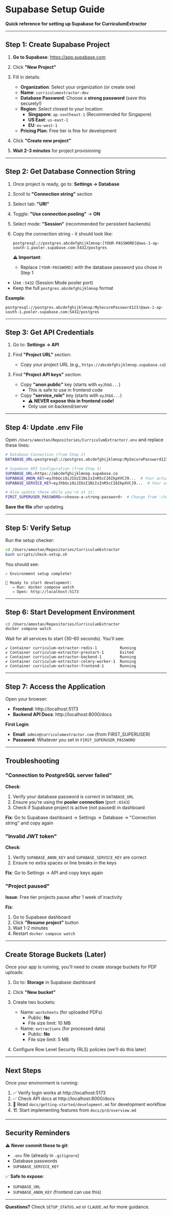 # Supabase Setup Guide

**Quick reference for setting up Supabase for CurriculumExtractor**

---

## Step 1: Create Supabase Project

1. **Go to Supabase**: https://app.supabase.com
2. Click **"New Project"**
3. Fill in details:
   - **Organization**: Select your organization (or create one)
   - **Name**: `curriculumextractor-dev`
   - **Database Password**: Choose a **strong password** (save this securely!)
   - **Region**: Select closest to your location:
     - **Singapore**: `ap-southeast-1` (Recommended for Singapore)
     - **US East**: `us-east-1`
     - **EU**: `eu-west-1`
   - **Pricing Plan**: Free tier is fine for development

4. Click **"Create new project"**
5. **Wait 2-3 minutes** for project provisioning

---

## Step 2: Get Database Connection String

1. Once project is ready, go to: **Settings → Database**
2. Scroll to **"Connection string"** section
3. Select tab: **"URI"**
4. Toggle: **"Use connection pooling"** → **ON**
5. Select mode: **"Session"** (recommended for persistent backends)
6. Copy the connection string - it should look like:
   ```
   postgresql://postgres.abcdefghijklmnop:[YOUR-PASSWORD]@aws-1-ap-south-1.pooler.supabase.com:5432/postgres
   ```
   
   **⚠️ Important**: 
   - Replace `[YOUR-PASSWORD]` with the database password you chose in Step 1
  - Use `:5432` (Session Mode pooler port)
   - Keep the full `postgres.abcdefghijklmnop` format

**Example**:
```
postgresql://postgres.abcdefghijklmnop:MySecurePassword123!@aws-1-ap-south-1.pooler.supabase.com:5432/postgres
```

---

## Step 3: Get API Credentials

1. Go to: **Settings → API**
2. Find **"Project URL"** section:
   - Copy your project URL (e.g., `https://abcdefghijklmnop.supabase.co`)

3. Find **"Project API keys"** section:
   - Copy **"anon public"** key (starts with `eyJhbG...`)
     - This is safe to use in frontend code
   - Copy **"service_role"** key (starts with `eyJhbG...`)
     - ⚠️ **NEVER expose this in frontend code!**
     - Only use on backend/server

---

## Step 4: Update .env File

Open `/Users/amostan/Repositories/CurriculumExtractor/.env` and replace these lines:

```bash
# Database Connection (from Step 2)
DATABASE_URL=postgresql://postgres.abcdefghijklmnop:MySecurePassword123!@aws-0-ap-southeast-1.pooler.supabase.com:6543/postgres

# Supabase API Configuration (from Step 3)
SUPABASE_URL=https://abcdefghijklmnop.supabase.co
SUPABASE_ANON_KEY=eyJhbGciOiJIUzI1NiIsInR5cCI6IkpXVCJ9...  # Your actual anon key
SUPABASE_SERVICE_KEY=eyJhbGciOiJIUzI1NiIsInR5cCI6IkpXVCJ9...  # Your actual service role key

# Also update these while you're at it:
FIRST_SUPERUSER_PASSWORD=<choose-a-strong-password>  # Change from 'changethis'
```

**Save the file** after updating.

---

## Step 5: Verify Setup

Run the setup checker:

```bash
cd /Users/amostan/Repositories/CurriculumExtractor
bash scripts/check-setup.sh
```

You should see:
```
✓ Environment setup complete!

🚀 Ready to start development:
   → Run: docker compose watch
   → Open: http://localhost:5173
```

---

## Step 6: Start Development Environment

```bash
cd /Users/amostan/Repositories/CurriculumExtractor
docker compose watch
```

Wait for all services to start (30-60 seconds). You'll see:
```
✔ Container curriculum-extractor-redis-1          Running
✔ Container curriculum-extractor-prestart-1       Exited
✔ Container curriculum-extractor-backend-1        Running
✔ Container curriculum-extractor-celery-worker-1  Running
✔ Container curriculum-extractor-frontend-1       Running
```

---

## Step 7: Access the Application

Open your browser:
- **Frontend**: http://localhost:5173
- **Backend API Docs**: http://localhost:8000/docs

**First Login**:
- **Email**: `admin@curriculumextractor.com` (from FIRST_SUPERUSER)
- **Password**: Whatever you set in `FIRST_SUPERUSER_PASSWORD`

---

## Troubleshooting

### "Connection to PostgreSQL server failed"

**Check**:
1. Verify your database password is correct in `DATABASE_URL`
2. Ensure you're using the **pooler connection** (port `:6543`)
3. Check if Supabase project is active (not paused) in dashboard

**Fix**: Go to Supabase dashboard → Settings → Database → "Connection string" and copy again

### "Invalid JWT token"

**Check**:
1. Verify `SUPABASE_ANON_KEY` and `SUPABASE_SERVICE_KEY` are correct
2. Ensure no extra spaces or line breaks in the keys

**Fix**: Go to Settings → API and copy keys again

### "Project paused"

**Issue**: Free tier projects pause after 1 week of inactivity

**Fix**: 
1. Go to Supabase dashboard
2. Click **"Resume project"** button
3. Wait 1-2 minutes
4. Restart `docker compose watch`

---

## Create Storage Buckets (Later)

Once your app is running, you'll need to create storage buckets for PDF uploads:

1. Go to: **Storage** in Supabase dashboard
2. Click **"New bucket"**
3. Create two buckets:
   - Name: `worksheets` (for uploaded PDFs)
     - Public: **No**
     - File size limit: 10 MB
   - Name: `extractions` (for processed data)
     - Public: **No**
     - File size limit: 5 MB

4. Configure Row Level Security (RLS) policies (we'll do this later)

---

## Next Steps

Once your environment is running:
1. ✅ Verify login works at http://localhost:5173
2. ✅ Check API docs at http://localhost:8000/docs
3. 📖 Read `docs/getting-started/development.md` for development workflow
4. 🏗️ Start implementing features from `docs/prd/overview.md`

---

## Security Reminders

⚠️ **Never commit these to git**:
- `.env` file (already in `.gitignore`)
- Database passwords
- `SUPABASE_SERVICE_KEY`

✅ **Safe to expose**:
- `SUPABASE_URL`
- `SUPABASE_ANON_KEY` (frontend can use this)

---

**Questions?** Check `SETUP_STATUS.md` or `CLAUDE.md` for more guidance.

